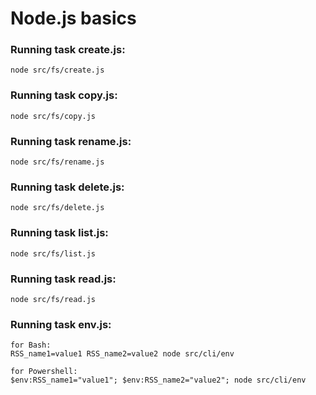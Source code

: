 # Node.js basics

### Running task create.js:

```
node src/fs/create.js
```

### Running task copy.js:

```
node src/fs/copy.js
```

### Running task rename.js:

```
node src/fs/rename.js
```

### Running task delete.js:

```
node src/fs/delete.js
```

### Running task list.js:

```
node src/fs/list.js
```

### Running task read.js:

```
node src/fs/read.js
```

### Running task env.js:

```
for Bash:
RSS_name1=value1 RSS_name2=value2 node src/cli/env

for Powershell:
$env:RSS_name1="value1"; $env:RSS_name2="value2"; node src/cli/env
```
